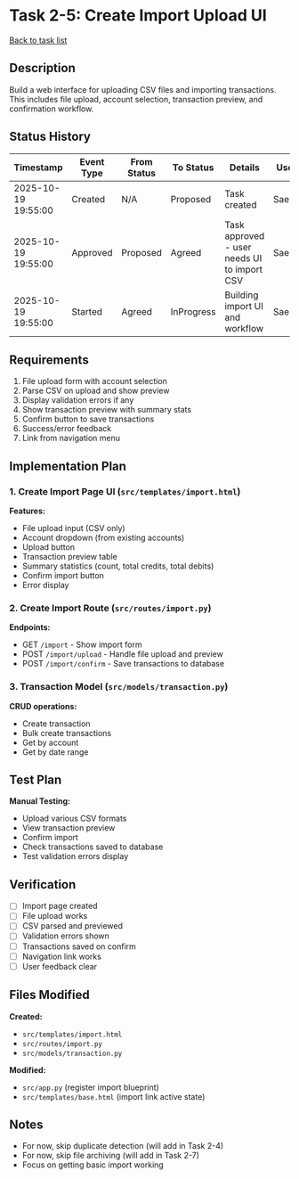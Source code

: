 # Task 2-5: Create Import Upload UI

[Back to task list](./tasks.md)

## Description

Build a web interface for uploading CSV files and importing transactions. This includes file upload, account selection, transaction preview, and confirmation workflow.

## Status History

| Timestamp | Event Type | From Status | To Status | Details | User |
|-----------|------------|-------------|-----------|---------|------|
| 2025-10-19 19:55:00 | Created | N/A | Proposed | Task created | Saeed |
| 2025-10-19 19:55:00 | Approved | Proposed | Agreed | Task approved - user needs UI to import CSV | Saeed |
| 2025-10-19 19:55:00 | Started | Agreed | InProgress | Building import UI and workflow | Saeed |

## Requirements

1. File upload form with account selection
2. Parse CSV on upload and show preview
3. Display validation errors if any
4. Show transaction preview with summary stats
5. Confirm button to save transactions
6. Success/error feedback
7. Link from navigation menu

## Implementation Plan

### 1. Create Import Page UI (`src/templates/import.html`)

**Features:**
- File upload input (CSV only)
- Account dropdown (from existing accounts)
- Upload button
- Transaction preview table
- Summary statistics (count, total credits, total debits)
- Confirm import button
- Error display

### 2. Create Import Route (`src/routes/import.py`)

**Endpoints:**
- GET `/import` - Show import form
- POST `/import/upload` - Handle file upload and preview
- POST `/import/confirm` - Save transactions to database

### 3. Transaction Model (`src/models/transaction.py`)

**CRUD operations:**
- Create transaction
- Bulk create transactions
- Get by account
- Get by date range

## Test Plan

**Manual Testing:**
- Upload various CSV formats
- View transaction preview
- Confirm import
- Check transactions saved to database
- Test validation errors display

## Verification

- [ ] Import page created
- [ ] File upload works
- [ ] CSV parsed and previewed
- [ ] Validation errors shown
- [ ] Transactions saved on confirm
- [ ] Navigation link works
- [ ] User feedback clear

## Files Modified

**Created:**
- `src/templates/import.html`
- `src/routes/import.py`
- `src/models/transaction.py`

**Modified:**
- `src/app.py` (register import blueprint)
- `src/templates/base.html` (import link active state)

## Notes

- For now, skip duplicate detection (will add in Task 2-4)
- For now, skip file archiving (will add in Task 2-7)
- Focus on getting basic import working

